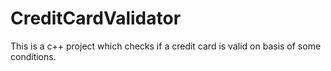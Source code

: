 # CreditCardValidator
This is a c++ project which checks if a credit card is valid on basis of some conditions.
